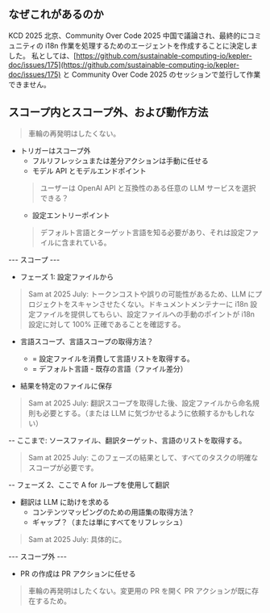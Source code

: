 ## なぜこれがあるのか

KCD 2025 北京、Community Over Code 2025 中国で議論され、最終的にコミュニティの i18n 作業を処理するためのエージェントを作成することに決定しました。
私としては、[https://github.com/sustainable-computing-io/kepler-doc/issues/175](https://github.com/sustainable-computing-io/kepler-doc/issues/175) と Community Over Code 2025 のセッションで並行して作業できません。

## スコープ内とスコープ外、および動作方法

> 車輪の再発明はしたくない。

- トリガーはスコープ外
  - フルリフレッシュまたは差分アクションは手動に任せる
  - モデル API とモデルエンドポイント
  > ユーザーは OpenAI API と互換性のある任意の LLM サービスを選択できる？
  - 設定エントリーポイント
  > デフォルト言語とターゲット言語を知る必要があり、それは設定ファイルに含まれている。

--- スコープ ---

- フェーズ 1: 設定ファイルから

> Sam at 2025 July: トークンコストや誤りの可能性があるため、LLM にプロジェクトをスキャンさせたくない。ドキュメントメンテナーに i18n 設定ファイルを提供してもらい、設定ファイルへの手動のポイントが i18n 設定に対して 100% 正確であることを確認する。

- 言語スコープ、言語スコープの取得方法？
  - = 設定ファイルを消費して言語リストを取得する。
  - = デフォルト言語 - 既存の言語（ファイル差分）

- 結果を特定のファイルに保存

> Sam at 2025 July: 翻訳スコープを取得した後、設定ファイルから命名規則も必要とする。（または LLM に気づかせるように依頼するかもしれない）

-- ここまで: ソースファイル、翻訳ターゲット、言語のリストを取得する。
> Sam at 2025 July: このフェーズの結果として、すべてのタスクの明確なスコープが必要です。

-- フェーズ 2、ここで A for ループを使用して翻訳

- 翻訳は LLM に助けを求める
  - コンテンツマッピングのための用語集の取得方法？
  - ギャップ？（または単にすべてをリフレッシュ）

> Sam at 2025 July: 具体的に。

--- スコープ外 ---

- PR の作成は PR アクションに任せる

> 車輪の再発明はしたくない。変更用の PR を開く PR アクションが既に存在するため。